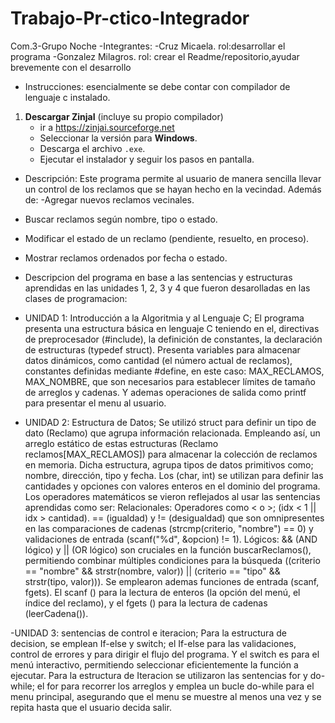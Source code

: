 # Trabajo-Pr-ctico-Integrador
Com.3-Grupo Noche
-Integrantes: -Cruz Micaela. rol:desarrollar el programa
             -Gonzalez Milagros. rol: crear el Readme/repositorio,ayudar brevemente con el desarrollo
- Instrucciones: esencialmente se debe contar con compilador de lenguaje c instalado.
1. **Descargar ZinjaI** (incluye su propio compilador)
   - ir a https://zinjai.sourceforge.net
   - Seleccionar la versión para **Windows**.
   - Descarga el archivo `.exe`.
   - Ejecutar el instalador y seguir los pasos en pantalla.
 - Descripción: Este programa permite al usuario de manera sencilla llevar un control de los reclamos que se hayan hecho en la vecindad. Además de: 
-Agregar nuevos reclamos vecinales.
- Buscar reclamos según nombre, tipo o estado.
- Modificar el estado de un reclamo (pendiente, resuelto, en proceso).
- Mostrar reclamos ordenados por fecha o estado.  
- Descripcion del programa en base a las sentencias y estructuras aprendidas en las unidades 1, 2, 3  y 4 que fueron desarolladas en las clases de programacion:
- UNIDAD 1: Introducción a la Algoritmia y al Lenguaje C;
El programa presenta una estructura básica en lenguaje C teniendo en el, directivas de preprocesador (#include), la definición de constantes, la declaración de estructuras (typedef struct). Presenta variables para almacenar datos dinámicos, como cantidad (el número actual de reclamos), constantes definidas mediante #define, en este caso: MAX_RECLAMOS, MAX_NOMBRE, que son necesarios para establecer límites de tamaño de arreglos y cadenas. Y ademas operaciones de salida como printf para presentar el menu al usuario. 

- UNIDAD 2: Estructura de Datos;
Se utilizó struct para definir un tipo de dato (Reclamo) que agrupa información relacionada. Empleando así, un arreglo estático de estas estructuras (Reclamo reclamos[MAX_RECLAMOS]) para almacenar la colección de reclamos en memoria.  Dicha estructura, agrupa tipos de datos primitivos como; nombre, dirección, tipo y fecha. Los (char, int) se utilizan para definir las cantidades y opciones con valores enteros en el dominio del programa. Los operadores matemáticos se vieron reflejados al usar las sentencias aprendidas como ser: Relacionales: Operadores como < o >;  (idx < 1 || idx > cantidad). == (igualdad) y != (desigualdad) que son omnipresentes en las comparaciones de cadenas (strcmp(criterio, "nombre") == 0) y validaciones de entrada (scanf("%d", &opcion) != 1).
Lógicos: && (AND lógico) y || (OR lógico) son cruciales en la función buscarReclamos(), permitiendo combinar múltiples condiciones para la búsqueda ((criterio == "nombre" && strstr(nombre, valor)) || (criterio == "tipo" && strstr(tipo, valor))).
Se emplearon ademas funciones de entrada (scanf, fgets). El scanf () para la lectura de enteros (la opción del menú, el índice del reclamo), y el fgets () para la lectura de cadenas (leerCadena()).

-UNIDAD 3: sentencias de control e iteracion;
Para la estructura de decision, se emplean If-else y switch; el If-else para las validaciones, control de errores y para dirigir el flujo del programa. Y el switch es para el menú interactivo, permitiendo seleccionar eficientemente la función a ejecutar. Para la estructura de Iteracion se utilizaron las sentencias for y do-while; el for para recorrer los arreglos y emplea un bucle do-while para el menu principal, asegurando que el menu se muestre al menos una vez y se repita hasta que el usuario decida salir. 




